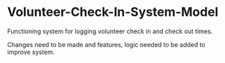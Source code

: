 # Volunteer-Check-In-System-Model

Functioning system for logging volunteer check in and check out times. 

Changes need to be made and features, logic needed to be added to improve system.
